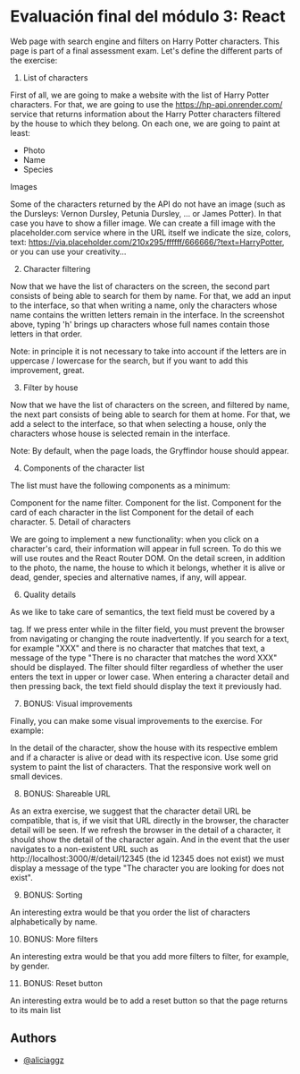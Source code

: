 # Evaluación final del módulo 3: React

Web page with search engine and filters on Harry Potter characters. This page is part of a final assessment exam. Let's define the different parts of the exercise:

1. List of characters

First of all, we are going to make a website with the list of Harry Potter characters. For that, we are going to use the https://hp-api.onrender.com/ service that returns information about the Harry Potter characters filtered by the house to which they belong. On each one, we are going to paint at least:

- Photo
- Name
- Species

Images

Some of the characters returned by the API do not have an image (such as the Dursleys: Vernon Dursley, Petunia Dursley, ... or James Potter). In that case you have to show a filler image. We can create a fill image with the placeholder.com service where in the URL itself we indicate the size, colors, text: https://via.placeholder.com/210x295/ffffff/666666/?text=HarryPotter, or you can use your creativity...

2. Character filtering

Now that we have the list of characters on the screen, the second part consists of being able to search for them by name. For that, we add an input to the interface, so that when writing a name, only the characters whose name contains the written letters remain in the interface. In the screenshot above, typing 'h' brings up characters whose full names contain those letters in that order.

Note: in principle it is not necessary to take into account if the letters are in uppercase / lowercase for the search, but if you want to add this improvement, great.

3. Filter by house

Now that we have the list of characters on the screen, and filtered by name, the next part consists of being able to search for them at home. For that, we add a select to the interface, so that when selecting a house, only the characters whose house is selected remain in the interface.

Note: By default, when the page loads, the Gryffindor house should appear.

4. Components of the character list

The list must have the following components as a minimum:

Component for the name filter.
Component for the list.
Component for the card of each character in the list
Component for the detail of each character. 5. Detail of characters

We are going to implement a new functionality: when you click on a character's card, their information will appear in full screen. To do this we will use routes and the React Router DOM. On the detail screen, in addition to the photo, the name, the house to which it belongs, whether it is alive or dead, gender, species and alternative names, if any, will appear.

6. Quality details

As we like to take care of semantics, the text field must be covered by a <form /> tag.
If we press enter while in the filter field, you must prevent the browser from navigating or changing the route inadvertently.
If you search for a text, for example "XXX" and there is no character that matches that text, a message of the type "There is no character that matches the word XXX" should be displayed.
The filter should filter regardless of whether the user enters the text in upper or lower case.
When entering a character detail and then pressing back, the text field should display the text it previously had.

7. BONUS: Visual improvements

Finally, you can make some visual improvements to the exercise. For example:

In the detail of the character, show the house with its respective emblem and if a character is alive or dead with its respective icon.
Use some grid system to paint the list of characters.
That the responsive work well on small devices.

8. BONUS: Shareable URL

As an extra exercise, we suggest that the character detail URL be compatible, that is, if we visit that URL directly in the browser, the character detail will be seen. If we refresh the browser in the detail of a character, it should show the detail of the character again. And in the event that the user navigates to a non-existent URL such as http://localhost:3000/#/detail/12345 (the id 12345 does not exist) we must display a message of the type "The character you are looking for does not exist".

9. BONUS: Sorting

An interesting extra would be that you order the list of characters alphabetically by name.

10. BONUS: More filters

An interesting extra would be that you add more filters to filter, for example, by gender.

11. BONUS: Reset button

An interesting extra would be to add a reset button so that the page returns to its main list

## Authors

- [@aliciaggz](https://www.github.com/aliciaggz)
